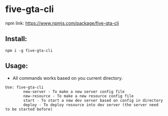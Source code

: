 # five-gta-cli

npm link: <a href="https://www.npmjs.com/package/five-gta-cli">https://www.npmjs.com/package/five-gta-cli</a>

## Install:
```
npm i -g five-gta-cli
```
## Usage:
- All commands works based on you current directory.
```
Use: five-gta-cli
        new-server - To make a new server config file
        new-resource - To make a new resource config file
        start - To start a new dev server based on config in directory
        deploy - To deploy resource into dev server (the server need to be started before)
```
